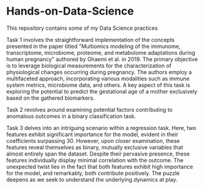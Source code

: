 # Hands-on-Data-Science
This repository contains some of my Data Science practices

Task 1 involves the straightforward implementation of the concepts presented in the paper titled "Multiomics modeling of the immunome, transcriptome, microbiome, proteome, and metabolome adaptations during human pregnancy" authored by Ghaemi et al. in 2019. The primary objective is to leverage biological measurements for the characterization of physiological changes occurring during pregnancy. The authors employ a multifaceted approach, incorporating various modalities such as immune system metrics, microbiome data, and others. A key aspect of this task is exploring the potential to predict the gestational age of a mother exclusively based on the gathered biomarkers.

Task 2 revolves around examining potential factors contributing to anomalous outcomes in a binary classification task.

Task 3 delves into an intriguing scenario within a regression task. Here, two features exhibit significant importance for the model, evident in their coefficients surpassing 30. However, upon closer examination, these features reveal themselves as binary, mutually exclusive variables that almost entirely span the dataset. Despite their pervasive presence, these features individually display minimal correlation with the outcome. The unexpected twist lies in the fact that both features exhibit high importance for the model, and remarkably, both contribute positively. The puzzle deepens as we seek to understand the underlying dynamics at play.
